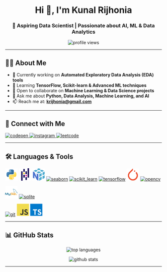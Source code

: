 <h1 align="center">Hi 👋, I'm Kunal Rijhonia</h1>
<h3 align="center">🚀 Aspiring Data Scientist | Passionate about AI, ML & Data Analytics</h3>

<p align="center">
  <img src="https://komarev.com/ghpvc/?username=krijhonia&label=Profile%20views&color=0e75b6&style=flat" alt="profile views" />
</p>

---

## 👨‍💻 About Me
- 🔭 Currently working on **Automated Exploratory Data Analysis (EDA) tools**  
- 🌱 Learning **TensorFlow, Scikit-learn & Advanced ML techniques**  
- 👯 Open to collaborate on **Machine Learning & Data Science projects**  
- 💬 Ask me about **Python, Data Analysis, Machine Learning, and AI**  
- 📫 Reach me at: **krijhonia@gmail.com**

---

## 🤝 Connect with Me
<p align="left">
  <a href="https://codepen.io/kunal-rijhonia" target="_blank">
    <img src="https://raw.githubusercontent.com/rahuldkjain/github-profile-readme-generator/master/src/images/icons/Social/codepen.svg" alt="codepen" height="30" width="40" />
  </a>
  <a href="https://instagram.com/kanshu.js" target="_blank">
    <img src="https://raw.githubusercontent.com/rahuldkjain/github-profile-readme-generator/master/src/images/icons/Social/instagram.svg" alt="instagram" height="30" width="40" />
  </a>
  <a href="https://leetcode.com/u/dpmupjyqaq/" target="_blank">
    <img src="https://raw.githubusercontent.com/rahuldkjain/github-profile-readme-generator/master/src/images/icons/Social/leet-code.svg" alt="leetcode" height="30" width="40" />
  </a>
</p>

---

## 🛠️ Languages & Tools  
<p align="left"> 

<!-- 🔹 Data Science / ML Core -->
<a href="https://www.python.org" target="_blank"><img src="https://raw.githubusercontent.com/devicons/devicon/master/icons/python/python-original.svg" alt="python" width="40" height="40"/></a>
<a href="https://pandas.pydata.org/" target="_blank"><img src="https://raw.githubusercontent.com/devicons/devicon/master/icons/pandas/pandas-original.svg" alt="pandas" width="40" height="40"/></a>
<a href="https://numpy.org/" target="_blank"><img src="https://raw.githubusercontent.com/devicons/devicon/master/icons/numpy/numpy-original.svg" alt="numpy" width="40" height="40"/></a>
<a href="https://seaborn.pydata.org/" target="_blank"><img src="https://seaborn.pydata.org/_images/logo-mark-lightbg.svg" alt="seaborn" width="40" height="40"/></a>
<a href="https://scikit-learn.org/" target="_blank"><img src="https://upload.wikimedia.org/wikipedia/commons/0/05/Scikit_learn_logo_small.svg" alt="scikit_learn" width="40" height="40"/></a>
<a href="https://www.tensorflow.org" target="_blank"><img src="https://www.vectorlogo.zone/logos/tensorflow/tensorflow-icon.svg" alt="tensorflow" width="40" height="40"/></a>
<a href="https://pytorch.org/" target="_blank"><img src="https://raw.githubusercontent.com/devicons/devicon/master/icons/pytorch/pytorch-original.svg" alt="pytorch" width="40" height="40"/></a>
<a href="https://opencv.org/" target="_blank"><img src="https://www.vectorlogo.zone/logos/opencv/opencv-icon.svg" alt="opencv" width="40" height="40"/></a>

<!-- 🔹 Databases -->
<a href="https://www.mysql.com/" target="_blank"><img src="https://raw.githubusercontent.com/devicons/devicon/master/icons/mysql/mysql-original-wordmark.svg" alt="mysql" width="40" height="40"/></a>
<a href="https://www.sqlite.org/" target="_blank"><img src="https://www.vectorlogo.zone/logos/sqlite/sqlite-icon.svg" alt="sqlite" width="40" height="40"/></a>

<!-- 🔹 Programming & Dev Tools -->
<a href="https://git-scm.com/" target="_blank"><img src="https://www.vectorlogo.zone/logos/git-scm/git-scm-icon.svg" alt="git" width="40" height="40"/></a>
<a href="https://developer.mozilla.org/en-US/docs/Web/JavaScript" target="_blank"><img src="https://raw.githubusercontent.com/devicons/devicon/master/icons/javascript/javascript-original.svg" alt="javascript" width="40" height="40"/></a>
<a href="https://www.typescriptlang.org/" target="_blank"><img src="https://raw.githubusercontent.com/devicons/devicon/master/icons/typescript/typescript-original.svg" alt="typescript" width="40" height="40"/></a>

</p>

---

## 📊 GitHub Stats
<p align="center">
  <img src="https://github-readme-stats.vercel.app/api/top-langs?username=krijhonia&show_icons=true&locale=en&layout=compact&theme=tokyonight" alt="top languages" />
</p>

<p align="center">
  <img src="https://github-readme-stats.vercel.app/api?username=krijhonia&show_icons=true&locale=en&theme=tokyonight" alt="github stats" />
</p>

---
